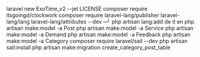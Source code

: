 laravel new ExoTime_v2 --jet
LICENSE
composer require itsgoingd/clockwork
composer require laravel-lang/publisher laravel-lang/lang laravel-lang/attributes --dev                                                                                         ─╯
php artisan lang:add de it en
php artisan make:model -a Post
php artisan make:model -a Service
php artisan make:model -a Demand
php artisan make:model -a Feedback
php artisan make:model -a Category
composer require laravel/sail --dev
php artisan sail:install
php artisan make:migration create_category_post_table
